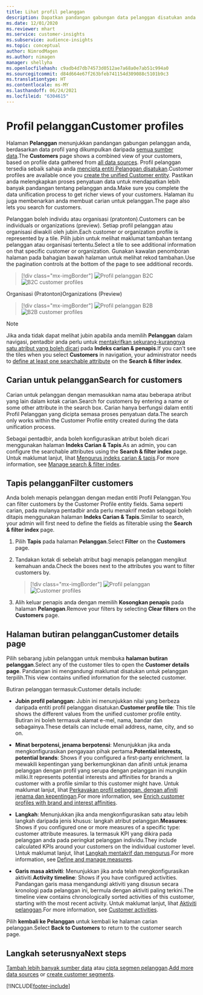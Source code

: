 ```yaml
---
title: Lihat profil pelanggan
description: Dapatkan pandangan gabungan data pelanggan disatukan anda.
ms.date: 12/01/2020
ms.reviewer: mhart
ms.service: customer-insights
ms.subservice: audience-insights
ms.topic: conceptual
author: NimrodMagen
ms.author: nimagen
manager: shellyha
ms.openlocfilehash: c9adb4d7db74573d0512ae7a68a0e7ab51c994a0
ms.sourcegitcommit: d84d664e67f263bfeb741154d309088c5101b9c3
ms.translationtype: HT
ms.contentlocale: ms-MY
ms.lasthandoff: 06/24/2021
ms.locfileid: "6304615"
---
```

# <a name="customer-profiles"></a><span data-ttu-id="08f12-103">Profil pelanggan</span><span class="sxs-lookup"><span data-stu-id="08f12-103">Customer profiles</span></span>

<span data-ttu-id="08f12-104">Halaman **Pelanggan** menunjukkan pandangan gabungan pelanggan anda, berdasarkan data profil yang dikumpulkan daripada [semua sumber data](data-sources.md).</span><span class="sxs-lookup"><span data-stu-id="08f12-104">The **Customers** page shows a combined view of your customers, based on profile data gathered from [all data sources](data-sources.md).</span></span> <span data-ttu-id="08f12-105">Profil pelanggan tersedia sebaik sahaja anda [mencipta entiti Pelanggan disatukan](data-unification.md).</span><span class="sxs-lookup"><span data-stu-id="08f12-105">Customer profiles are available once you [create the unified Customer entity](data-unification.md).</span></span> <span data-ttu-id="08f12-106">Pastikan anda melengkapkan proses penyatuan data untuk mendapatkan lebih banyak pandangan tentang pelanggan anda.</span><span class="sxs-lookup"><span data-stu-id="08f12-106">Make sure you complete the data unification process to get richer views of your customers.</span></span> <span data-ttu-id="08f12-107">Halaman itu juga membenarkan anda membuat carian untuk pelanggan.</span><span class="sxs-lookup"><span data-stu-id="08f12-107">The page also lets you search for customers.</span></span>

<span data-ttu-id="08f12-108">Pelanggan boleh individu atau organisasi (pratonton).</span><span class="sxs-lookup"><span data-stu-id="08f12-108">Customers can be individuals or organizations (preview).</span></span> <span data-ttu-id="08f12-109">Setiap profil pelanggan atau organisasi diwakili oleh jubin.</span><span class="sxs-lookup"><span data-stu-id="08f12-109">Each customer or organization profile is represented by a tile.</span></span> <span data-ttu-id="08f12-110">Pilih jubin untuk melihat maklumat tambahan tentang pelanggan atau organisasi tertentu.</span><span class="sxs-lookup"><span data-stu-id="08f12-110">Select a tile to see additional information on that specific customer or organization.</span></span> <span data-ttu-id="08f12-111">Gunakan kawalan penomboran halaman pada bahagian bawah halaman untuk melihat rekod tambahan.</span><span class="sxs-lookup"><span data-stu-id="08f12-111">Use the pagination controls at the bottom of the page to see additional records.</span></span>

> [!div class="mx-imgBorder"] 
> <span data-ttu-id="08f12-112">![Profil pelanggan B2C](media/profiles-customers.png "Profil pelanggan B2C")</span><span class="sxs-lookup"><span data-stu-id="08f12-112">![B2C customer profiles](media/profiles-customers.png "B2C customer profiles")</span></span>

<span data-ttu-id="08f12-113">Organisasi (Pratonton)</span><span class="sxs-lookup"><span data-stu-id="08f12-113">Organizations (Preview)</span></span>
> [!div class="mx-imgBorder"] 
> <span data-ttu-id="08f12-114">![Profil pelanggan B2B](media/profile-customers-b2b.png "Profil pelanggan B2B")</span><span class="sxs-lookup"><span data-stu-id="08f12-114">![B2B customer profiles](media/profile-customers-b2b.png "B2B customer profiles")</span></span>

> [!NOTE]
> <span data-ttu-id="08f12-115">Jika anda tidak dapat melihat jubin apabila anda memilih **Pelanggan** dalam navigasi, pentadbir anda perlu untuk [mentakrifkan sekurang-kurangnya satu atribut yang boleh dicari](search-filter-index.md) pada **Indeks carian & penapis**.</span><span class="sxs-lookup"><span data-stu-id="08f12-115">If you can't see the tiles when you select **Customers** in navigation, your administrator needs to [define at least one searchable attribute](search-filter-index.md) on the **Search & filter index**.</span></span>

## <a name="search-for-customers"></a><span data-ttu-id="08f12-116">Carian untuk pelanggan</span><span class="sxs-lookup"><span data-stu-id="08f12-116">Search for customers</span></span>

<span data-ttu-id="08f12-117">Carian untuk pelanggan dengan memasukkan nama atau beberapa atribut yang lain dalam kotak carian.</span><span class="sxs-lookup"><span data-stu-id="08f12-117">Search for customers by entering a name or some other attribute in the search box.</span></span> <span data-ttu-id="08f12-118">Carian hanya berfungsi dalam entiti Profil Pelanggan yang dicipta semasa proses penyatuan data.</span><span class="sxs-lookup"><span data-stu-id="08f12-118">The search only works within the Customer Profile entity created during the data unification process.</span></span>

<span data-ttu-id="08f12-119">Sebagai pentadbir, anda boleh konfigurasikan atribut boleh dicari menggunakan halaman **Indeks Carian & Tapis**.</span><span class="sxs-lookup"><span data-stu-id="08f12-119">As an admin, you can configure the searchable attributes using the **Search & filter index** page.</span></span> <span data-ttu-id="08f12-120">Untuk maklumat lanjut, lihat [Mengurus indeks carian & tapis](search-filter-index.md).</span><span class="sxs-lookup"><span data-stu-id="08f12-120">For more information, see [Manage search & filter index](search-filter-index.md).</span></span>

## <a name="filter-customers"></a><span data-ttu-id="08f12-121">Tapis pelanggan</span><span class="sxs-lookup"><span data-stu-id="08f12-121">Filter customers</span></span>

<span data-ttu-id="08f12-122">Anda boleh menapis pelanggan dengan medan entiti Profil Pelanggan.</span><span class="sxs-lookup"><span data-stu-id="08f12-122">You can filter customers by the Customer Profile entity fields.</span></span> <span data-ttu-id="08f12-123">Sama seperti carian, pada mulanya pentadbir anda perlu menakrif medan sebagai boleh ditapis menggunakan halaman **Indeks Carian & Tapis**.</span><span class="sxs-lookup"><span data-stu-id="08f12-123">Similar to search, your admin will first need to define the fields as filterable using the **Search & filter index** page.</span></span>

1. <span data-ttu-id="08f12-124">Pilih **Tapis** pada halaman **Pelanggan**.</span><span class="sxs-lookup"><span data-stu-id="08f12-124">Select **Filter** on the **Customers** page.</span></span>

2. <span data-ttu-id="08f12-125">Tandakan kotak di sebelah atribut bagi menapis pelanggan mengikut kemahuan anda.</span><span class="sxs-lookup"><span data-stu-id="08f12-125">Check the boxes next to the attributes you want to filter customers by.</span></span>

   > [!div class="mx-imgBorder"] 
   > <span data-ttu-id="08f12-126">![Profil pelanggan](media/profiles-customers3.png "Profil pelanggan")</span><span class="sxs-lookup"><span data-stu-id="08f12-126">![Customer profiles](media/profiles-customers3.png "Customer profiles")</span></span>

3. <span data-ttu-id="08f12-127">Alih keluar penapis anda dengan memilih **Kosongkan penapis** pada halaman **Pelanggan**.</span><span class="sxs-lookup"><span data-stu-id="08f12-127">Remove your filters by selecting **Clear filters** on the **Customers** page.</span></span>

##  <a name="customer-details-page"></a><span data-ttu-id="08f12-128">Halaman butiran pelanggan</span><span class="sxs-lookup"><span data-stu-id="08f12-128">Customer details page</span></span>

<span data-ttu-id="08f12-129">Pilih sebarang jubin pelanggan untuk membuka **halaman butiran pelanggan**.</span><span class="sxs-lookup"><span data-stu-id="08f12-129">Select any of the customer tiles to open the **Customer details page**.</span></span> <span data-ttu-id="08f12-130">Pandangan ini mengandungi maklumat disatukan untuk pelanggan terpilih.</span><span class="sxs-lookup"><span data-stu-id="08f12-130">This view contains unified information for the selected customer.</span></span>

<span data-ttu-id="08f12-131">Butiran pelanggan termasuk:</span><span class="sxs-lookup"><span data-stu-id="08f12-131">Customer details include:</span></span>

-   <span data-ttu-id="08f12-132">**Jubin profil pelanggan:** Jubin ini menunjukkan nilai yang berbeza daripada entiti profil pelanggan disatukan.</span><span class="sxs-lookup"><span data-stu-id="08f12-132">**Customer profile tile**: This tile shows the different values from the unified customer profile entity.</span></span> <span data-ttu-id="08f12-133">Butiran ini boleh termasuk alamat e-mel, nama, bandar dan sebagainya.</span><span class="sxs-lookup"><span data-stu-id="08f12-133">These details can include email address, name, city, and so on.</span></span> 

-   <span data-ttu-id="08f12-134">**Minat berpotensi, jenama berpotensi**: Menunjukkan jika anda mengkonfigurasikan pengayaan pihak pertama.</span><span class="sxs-lookup"><span data-stu-id="08f12-134">**Potential interests, potential brands**: Shows if you configured a first-party enrichment.</span></span> <span data-ttu-id="08f12-135">Ia mewakili kepentingan yang berkemungkinan dan afiniti untuk jenama pelanggan dengan profil yang serupa dengan pelanggan ini mungkin miliki.</span><span class="sxs-lookup"><span data-stu-id="08f12-135">It represents potential interests and affinities for brands a customer with a profile similar to this customer might have.</span></span> <span data-ttu-id="08f12-136">Untuk maklumat lanjut, lihat [Perkayakan profil pelanggan. dengan afiniti jenama dan kepentingan](enrichment-microsoft.md).</span><span class="sxs-lookup"><span data-stu-id="08f12-136">For more information, see [Enrich customer profiles with brand and interest affinities](enrichment-microsoft.md).</span></span>

-   <span data-ttu-id="08f12-137">**Langkah**: Menunjukkan jika anda mengkonfigurasikan satu atau lebih langkah daripada jenis khusus: langkah atribut pelanggan.</span><span class="sxs-lookup"><span data-stu-id="08f12-137">**Measures**: Shows if you configured one or more measures of a specific type: customer attribute measures.</span></span> <span data-ttu-id="08f12-138">Ia termasuk KPI yang dikira pada pelanggan anda pada peringkat pelanggan individu.</span><span class="sxs-lookup"><span data-stu-id="08f12-138">They include calculated KPIs around your customers on the individual customer level.</span></span> <span data-ttu-id="08f12-139">Untuk maklumat lanjut, lihat [Langkah mentakrif dan mengurus](measures.md).</span><span class="sxs-lookup"><span data-stu-id="08f12-139">For more information, see [Define and manage measures](measures.md).</span></span>

-   <span data-ttu-id="08f12-140">**Garis masa aktiviti**: Menunjukkan jika anda telah mengkonfigurasikan aktiviti.</span><span class="sxs-lookup"><span data-stu-id="08f12-140">**Activity timeline**: Shows if you have configured activities.</span></span> <span data-ttu-id="08f12-141">Pandangan garis masa mengandungi aktiviti yang disusun secara kronologi pada pelanggan ini, bermula dengan aktiviti paling terkini.</span><span class="sxs-lookup"><span data-stu-id="08f12-141">The timeline view contains chronologically sorted activities of this customer, starting with the most recent activity.</span></span> <span data-ttu-id="08f12-142">Untuk maklumat lanjut, lihat [Aktiviti pelanggan](activities.md).</span><span class="sxs-lookup"><span data-stu-id="08f12-142">For more information, see [Customer activities](activities.md).</span></span>

<span data-ttu-id="08f12-143">Pilih **kembali ke Pelanggan** untuk kembali ke halaman carian pelanggan.</span><span class="sxs-lookup"><span data-stu-id="08f12-143">Select **Back to Customers** to return to the customer search page.</span></span>

## <a name="next-steps"></a><span data-ttu-id="08f12-144">Langkah seterusnya</span><span class="sxs-lookup"><span data-stu-id="08f12-144">Next steps</span></span>

<span data-ttu-id="08f12-145">[Tambah lebih banyak sumber data](data-sources.md) atau [cipta segmen pelanggan](segments.md).</span><span class="sxs-lookup"><span data-stu-id="08f12-145">[Add more data sources](data-sources.md) or [create customer segments](segments.md).</span></span>


[!INCLUDE[footer-include](../includes/footer-banner.md)]
